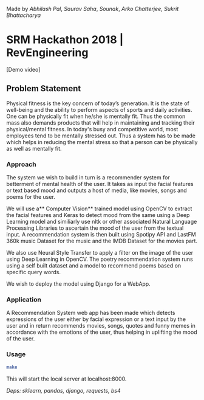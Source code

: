 Made by _Abhilash Pal_, _Saurav Saha_, _Sounak_, _Arko Chatterjee_, _Sukrit Bhattacharya_
# SRM Hackathon 2018 | RevEngineering

[Demo video]<br>

## Problem Statement

Physical fitness is the key concern of today’s generation. It is the state of well-being and the ability to perform aspects of sports and daily activities. One can be physically fit when he/she is mentally fit. Thus the common mass also demands products that will help in maintaining and tracking their physical/mental fitness. In today's busy and competitive world, most employees tend to be mentally stressed out. Thus a system has to be made which helps in reducing the mental stress so that a person can be physically as well as mentally fit.

### Approach

The system we wish to build in turn is a recommender system for betterment of mental health of the user. It takes as input the facial features or text based mood and outputs a host of media, like movies, songs and poems for the user.

We will use a** Computer Vision** trained model using OpenCV to extract the facial features and Keras to detect mood from the same using a Deep Learning model and similiarly use nltk or other associated Natural Language Processing Libraries to ascertain the mood of the user from the textual input. A recommendation system is then built using Spotipy API and LastFM 360k music Dataset for the music and the IMDB Dataset for the movies part.

We also use Neural Style Transfer to apply a filter on the image of the user using Deep Learning in OpenCV. The poetry recommendation system runs using a self built dataset and a model to recommend poems based on specific query words.

We wish to deploy the model using Django for a WebApp. 

### Application

A Recommendation System web app has been made which detects expressions of the user either by facial expression or a text input by the user and in return recommends movies, songs, quotes and funny memes in accordance with the emotions of the user, thus helping in uplifting the mood of the user.

### Usage

```bash
make
```

This will start the local server at localhost:8000.

_*Deps*: sklearn, pandas, django, requests, bs4_


